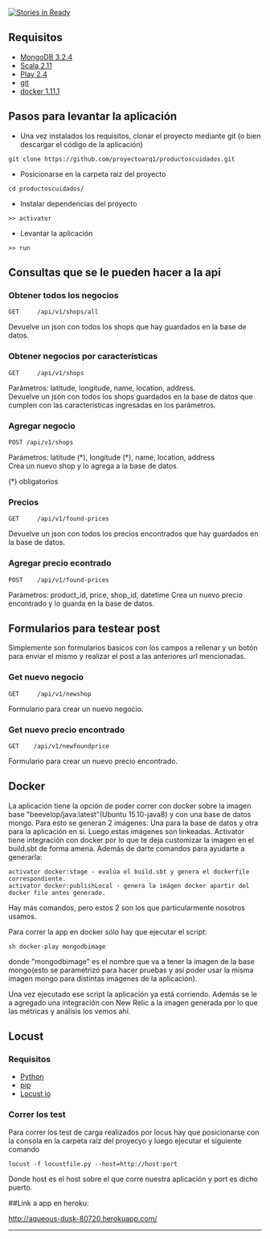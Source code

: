 [![Stories in Ready](https://badge.waffle.io/proyectoarq1/productoscuidados.svg?label=ready&title=Ready)](http://waffle.io/proyectoarq1/productoscuidados)

## Requisitos

+ [MongoDB 3.2.4](https://docs.mongodb.org/manual/tutorial/install-mongodb-on-ubuntu/)
+ [Scala 2.11](http://www.scala-lang.org/download/)
+ [Play 2.4](https://www.playframework.com/documentation/2.4.x/Installing) 
+ [git](https://git-scm.com/book/en/v2/Getting-Started-Installing-Git)
+ [docker 1.11.1](https://docs.docker.com/engine/installation/)

## Pasos para levantar la aplicación

+ Una vez instalados los requisitos, clonar el proyecto mediante git (o bien descargar el código de la aplicación)  


```
git clone https://github.com/proyectoarq1/productoscuidados.git
```

+ Posicionarse en la carpeta raiz del proyecto

```
cd productoscuidados/
```

+ Instalar dependencias del proyecto

```
>> activator
```

+ Levantar la aplicación

```
>> run
```

## Consultas que se le pueden hacer a la api

### Obtener todos los negocios

```GET     /api/v1/shops/all```                

Devuelve un json con todos los shops que hay guardados en la base de datos.

### Obtener negocios por características

```GET     /api/v1/shops```                

Parámetros: latitude, longitude, name, location, address.  
Devuelve un json con todos los shops guardados en la base de datos que cumplen con las características ingresadas en los parámetros.  

### Agregar negocio

```POST	/api/v1/shops```

Parámetros: latitude (\*), longitude (\*), name, location, address   
Crea un nuevo shop y lo agrega a la base de datos.  

(*) obligatorios

### Precios

```GET     /api/v1/found-prices```

Devuelve un json con todos los precios encontrados que hay guardados en la base de datos.

### Agregar precio econtrado

```POST	   /api/v1/found-prices```

Parámetros: product_id, price, shop_id, datetime
Crea un nuevo precio encontrado y lo guarda en la base de datos.

## Formularios para testear post 
Simplemente son formularios basicos con los campos a rellenar y un botón para enviar el mismo y realizar el post a las anteriores url mencionadas.

### Get nuevo negocio
```GET 	   /api/v1/newshop```  

Formulario para crear un nuevo negocio.


### Get nuevo precio encontrado
```GET 	  /api/v1/newfoundprice```  

Formulario para crear un nuevo precio encontrado.

## Docker
La aplicación tiene la opción de poder correr con docker sobre la imagen base "beevelop/java:latest"(Ubuntu 15.10-java8) y con una base de datos mongo. Para esto se generan 2 imágenes: Una para la base de datos y otra para la aplicación en si. Luego estas imágenes son linkeadas.
Activator tiene integración con docker por lo que te deja customizar la imagen en el build.sbt de forma amena. Además de darte comandos para ayudarte a generarla:
```
activator docker:stage - evalúa el build.sbt y genera el dockerfile correspondiente.
activator docker:publishLocal - genera la imágen docker apartir del docker file antes generado.
```
Hay más comandos, pero estos 2 son los que particularmente nosotros usamos.

Para correr la app en docker sólo hay que ejecutar el script:
```
sh docker-play mongodbimage
```
donde "mongodbimage" es el nombre que va a tener la imagen de la base mongo(esto se parametrizó para hacer pruebas y así poder usar la misma imagen mongo para distintas imágenes de la aplicación).

Una vez ejecutado ese script la aplicación ya está corriendo.
Además se le a agregado una integración con New Relic a la imagen generada por lo que las métricas y análisis los vemos ahí.

## Locust

### Requisitos

+ [Python](https://www.python.org/)
+ [pip](https://pip.pypa.io/en/stable/installing/)
+ [Locust io](http://docs.locust.io/en/latest/installation.html) 


### Correr los test

Para correr los test de carga realizados por locus hay que posicionarse con la consola en la carpeta raíz del proyecyo y luego ejecutar el siguiente comando
```
locust -f locustfile.py --host=http://host:port
```
Donde host es el host sobre el que corre nuestra aplicación y port es dicho puerto.

##Link a app en heroku:

http://aqueous-dusk-80720.herokuapp.com/


-------------------------------
